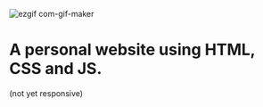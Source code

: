 ![ezgif com-gif-maker](https://user-images.githubusercontent.com/113676574/209943919-0edf2e03-8bfb-4856-a04f-0ac4dc2f6d97.gif)


# A personal website using HTML, CSS and JS.
(not yet responsive)
